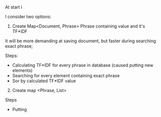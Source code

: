 
At start i 

I consider two options:

1. Create Map<Document, Phrase>
   Phrase containing value and it's TF*IDF
   
It will be more demanding at saving document, but faster during searching exact phrase;

Steps:
 * Calculating TF*IDF for every phrase in database (caused putting new elements)
 * Searching for every element containing exact phrase
 * Sor by calculated TF*IDF value

2. Create map <Phrase, List<Document>>

Steps
 * Putting 
